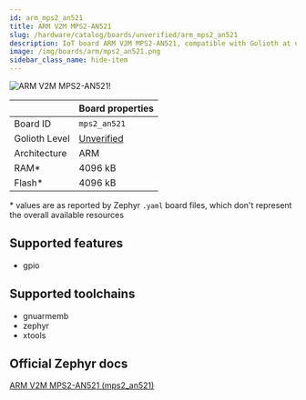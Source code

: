 ```yaml
---
id: arm_mps2_an521
title: ARM V2M MPS2-AN521
slug: /hardware/catalog/boards/unverified/arm_mps2_an521
description: IoT board ARM V2M MPS2-AN521, compatible with Golioth at unverified level.
image: /img/boards/arm/mps2_an521.png
sidebar_class_name: hide-item
---
```


[//]: # (This is an auto-generated file, do not edit! Changes to it will be lost upon re-generation)

![ARM V2M MPS2-AN521!](/img/boards/arm/mps2_an521.png "ARM V2M MPS2-AN521")

|                | Board properties     |
| -------------  | -------------------- |
| Board ID       | `mps2_an521` |
| Golioth Level  | [Unverified](/hardware#unverified-boards) |
| Architecture   | ARM |
| RAM*           | 4096 kB |
| Flash*         | 4096 kB |

\* values are as reported by Zephyr `.yaml` board files, which don't represent the overall available resources



## Supported features

* gpio

## Supported toolchains

* gnuarmemb
* zephyr
* xtools

## Official Zephyr docs

[ARM V2M MPS2-AN521 (mps2_an521)](https://docs.zephyrproject.org/latest/boards/arm/mps2_an521/doc/index.html)
